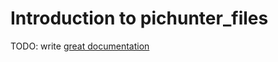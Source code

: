 # Introduction to pichunter_files

TODO: write [great documentation](http://jacobian.org/writing/what-to-write/)
